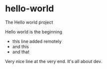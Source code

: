 # hello-world

The Hello world project

Hello world is the beginning

- this line added remotely
- and this
- and that

Very nice line at the very end.
It's all about dev.
